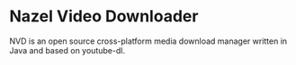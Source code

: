 # Nazel Video Downloader

NVD is an open source cross-platform media download manager written in Java and based on youtube-dl.